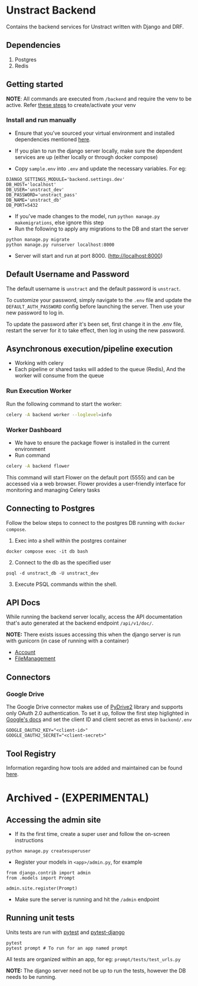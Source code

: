 # Unstract Backend

Contains the backend services for Unstract written with Django and DRF.

## Dependencies

1. Postgres
1. Redis

## Getting started
**NOTE**: All commands are executed from `/backend` and require the venv to be active. Refer [these steps](/README.md#create-your-virtual-env) to create/activate your venv

### Install and run manually

- Ensure that you've sourced your virtual environment and installed dependencies mentioned [here](/README.md#create-your-virtual-env).

- If you plan to run the django server locally, make sure the dependent services are up (either locally or through docker compose)
- Copy `sample.env` into `.env` and update the necessary variables. For eg:

```
DJANGO_SETTINGS_MODULE='backend.settings.dev'
DB_HOST='localhost'
DB_USER='unstract_dev'
DB_PASSWORD='unstract_pass'
DB_NAME='unstract_db'
DB_PORT=5432
```

- If you've made changes to the model, run `python manage.py makemigrations`, else ignore this step
- Run the following to apply any migrations to the DB and start the server

```
python manage.py migrate
python manage.py runserver localhost:8000
```

- Server will start and run at port 8000. (<http://localhost:8000>)
  
## Default Username and Password

The default username is `unstract` and the default password is `unstract`.

To customize your password, simply navigate to the `.env` file and update the `DEFAULT_AUTH_PASSWORD` config before launching the server. Then use your new password to log in.

To update the password after it's been set, first change it in the .env file, restart the server for it to take effect, then log in using the new password.

## Asynchronous execution/pipeline execution

 - Working with celery
 - Each pipeline or shared tasks will added to the queue (Redis), And the worker will consume from the queue

### Run Execution Worker

Run the following command to start the worker:

```bash
celery -A backend worker --loglevel=info
```

### Worker Dashboard

- We have to ensure the package flower is installed in the current environment
- Run command

```bash
celery -A backend flower
```
This command will start Flower on the default port (5555) and can be accessed via a web browser. Flower provides a user-friendly interface for monitoring and managing Celery tasks


## Connecting to Postgres

Follow the below steps to connect to the postgres DB running with `docker compose`.

1. Exec into a shell within the postgres container

```
docker compose exec -it db bash
```

2. Connect to the db as the specified user

```
psql -d unstract_db -U unstract_dev
```

3. Execute PSQL commands within the shell.

## API Docs

While running the backend server locally, access the API documentation that's auto generated at
the backend endpoint `/api/v1/doc/`.

**NOTE:** There exists issues accessing this when the django server is run with gunicorn (in case of running with
a container)

- [Account](account/api_doc.md)
- [FileManagement](file_management/api_doc.md)

## Connectors

### Google Drive
The Google Drive connector makes use of [PyDrive2](https://pypi.org/project/PyDrive2/) library and supports only OAuth 2.0 authentication.
To set it up, follow the first step higlighted in [Google's docs](https://developers.google.com/identity/protocols/oauth2#1.-obtain-oauth-2.0-credentials-from-the-dynamic_data.setvar.console_name-.) and set the client ID and client secret
as envs in `backend/.env`
```
GOOGLE_OAUTH2_KEY="<client-id>"
GOOGLE_OAUTH2_SECRET="<client-secret>"
```

## Tool Registry

Information regarding how tools are added and maintained can be found [here](/unstract/tool-registry/README.md).


# Archived - (EXPERIMENTAL)

## Accessing the admin site

- If its the first time, create a super user and follow the on-screen instructions

```
python manage.py createsuperuser
```

- Register your models in `<app>/admin.py`, for example

```
from django.contrib import admin
from .models import Prompt

admin.site.register(Prompt)
```

- Make sure the server is running and hit the `/admin` endpoint

## Running unit tests

Units tests are run with [pytest](https://docs.pytest.org/en/7.3.x/) and [pytest-django](https://pytest-django.readthedocs.io/en/latest/index.html)

```
pytest
pytest prompt # To run for an app named prompt
```

All tests are organized within an app, for eg: `prompt/tests/test_urls.py`

**NOTE:** The django server need not be up to run the tests, however the DB needs to be running.
